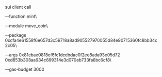 sui client call

--function mint\

--module move_coin\

--package 0xcfa4e61558f6e657d3c59718a8ad905527970055d84e90715360fc8bb34c2c05\

--args 0x81ebae0818ef6fc1dcdbdac0f2ee8ada93e05d72 0xd853b308aa634c669314e3d070eb733fa8bc6cf8\

--gas-budget 3000